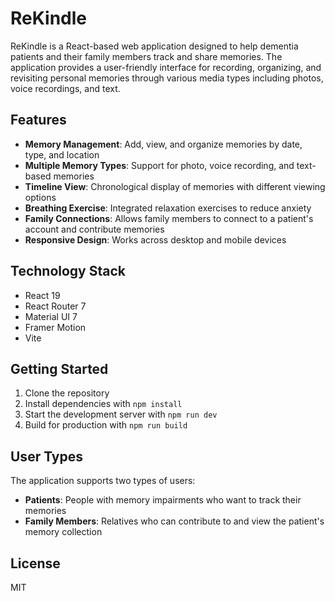 # ReKindle

ReKindle is a React-based web application designed to help dementia patients and their family members track and share memories. The application provides a user-friendly interface for recording, organizing, and revisiting personal memories through various media types including photos, voice recordings, and text.

## Features

- **Memory Management**: Add, view, and organize memories by date, type, and location
- **Multiple Memory Types**: Support for photo, voice recording, and text-based memories
- **Timeline View**: Chronological display of memories with different viewing options
- **Breathing Exercise**: Integrated relaxation exercises to reduce anxiety
- **Family Connections**: Allows family members to connect to a patient's account and contribute memories
- **Responsive Design**: Works across desktop and mobile devices

## Technology Stack

- React 19
- React Router 7
- Material UI 7
- Framer Motion
- Vite

## Getting Started

1. Clone the repository
2. Install dependencies with `npm install`
3. Start the development server with `npm run dev`
4. Build for production with `npm run build`

## User Types

The application supports two types of users:

- **Patients**: People with memory impairments who want to track their memories
- **Family Members**: Relatives who can contribute to and view the patient's memory collection

## License

MIT
